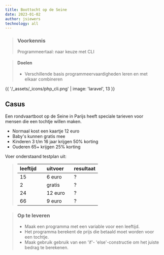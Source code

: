 ```yaml
---
title: Boottocht op de Seine
date: 2023-01-02
author: jsiewers
technology: all
---
```


> ### Voorkennis
> Programmeertaal: naar keuze met CLI

> #### Doelen
> * Verschillende basis programmeervaardigheden leren en met elkaar combineren

{{ '/_assets/_icons/php_cli.png'  | image: 'laravel', 13 }}

## Casus
Een rondvaartboot op de Seine in Parijs heeft speciale tarieven voor mensen die een tochtje willen maken.
* Normaal kost een kaartje 12 euro
* Baby's kunnen gratis mee
* Kinderen 3 t/m 16 jaar krijgen 50% korting
* Ouderen 65+ krijgen 25% korting



Voer onderstaand testplan uit:
>
>| leeftijd &nbsp; &nbsp; |uitvoer &nbsp; &nbsp;| resultaat
>|--------- |------  |---|
>| 15 | 6 euro |?|
>| 2 | gratis |?|
>| 24 | 12 euro |?|
>| 66 | 9 euro  |?|


> ### Op te leveren
> * Maak een programma met een variable voor een leeftijd.
> * Het programma berekent de prijs die betaald moet worden voor een tochtje.
> * Maak gebruik gebruik van een 'if'- 'else'-constructie om het juiste bedrag te berekenen.
